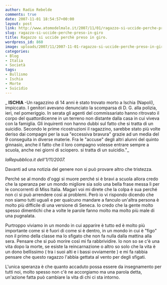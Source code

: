 ```yaml
---
author: Radio Rebelde
comments: true
date: 2007-11-01 18:54:57+00:00
layout: post
link: http://www.atomodelmale.it/2007/11/01/ragazzo-si-uccide-perche-preso-in-giro/
slug: ragazzo-si-uccide-perche-preso-in-giro
title: Ragazzo si uccide perchè preso in giro.
wordpress_id: 860
image: uploads/2007/11/2007-11-01-ragazzo-si-uccide-perche-preso-in-giro.jpg
categories:
- Blog
- Italia
- Società
tags:
- Bullismo
- Ischia
- Morte
- Suicidio
---
```


_ **ISCHIA** -Un ragazzino di 14 anni è stato trovato morto a Ischia (Napoli), impiccato. I genitori avevano denunciato la scomparsa di D. G. alla polizia, ieri, nel pomeriggio. In serata gli agenti del commissariato hanno ritrovato il corpo del quattordicenne in un terreno non distante dalla casa in cui viveva con la famiglia. Gli inquirenti non hanno dubbi sul fatto che si tratta di un suicidio. Secondo le prime ricostruzioni il ragazzino, sarebbe stato più volte deriso dai compagni per la sua "eccessiva bravura" grazie ad un media del 9 conseguita in diverse materie. Fra le "accuse" degli altri alunni del quinto ginnasio, anche il fatto che il loro compagno volesse entrare sempre a scuola, anche nei giorni di sciopero. si tratta di un suicidio."_

_laRepubblica.it dell'1/11/2007._

Davanti ad una notizia del genere non si può provare altro che tristezza. 

Perché se al mondo d'oggi si muore perché si è bravi a scuola allora credo che la speranza per un mondo migliore sia solo una bella frase messa lì per le concorrenti di Miss Italia. Magari voi mi direte che la colpa è sua perché non ci si può arrendere così ai problemi. Però io vi rispondo dicendo che non siamo tutti uguali e per qualcuno mandare a fanculo un'altra persona è molto più difficile di una versione di Seneca. Io credo che la gente molto spesso dimentichi che a volte le parole fanno molto ma molto più male di una pugnalata. 

Purtroppo viviamo in un mondo in cui apparire è tutto ed è molto più importante come si è fuori di come si è dentro, in un mondo in cui è "figo" non il primo della classe ma lo sfigato che non fa nulla dalla mattina alla sera. Pensare che si può morire così mi fa rabbrividire. Io non so se c'è una vita dopo la morte, se esiste la reincarnazione o altro so solo che la vita è un dono bellissimo ( tra i suoi alti e i bassi ovviamente ) e mi fa rabbia pensare che questo ragazzo l'abbia gettata al vento per degli sfigati. 

L'unica speranza è che quanto accaduto possa essere da insegnamento per tutti noi, molto spesso non c'è ne accorgiamo ma una parola detta, un'azione fatta può cambiare la vita di chi ci sta intorno.

